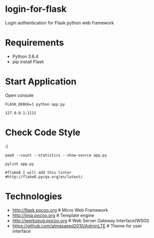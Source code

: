 # login-for-flask
Login authentication for Flask python web framework

# Requirements 
- Python 3.6.4
- pip install Flask

# Start Application
Open console
```
FLASK_DEBUG=1 python app.py

127.0.0.1:1111
```
# Check Code Style
 :)
```
pep8 --count --statistics --show-source app.py

pylint app.py

#flake8 I will add this linter
#http://flake8.pycqa.org/en/latest/
```
# Technologies
- http://flask.pocoo.org  # Micro Web Framework
- http://jinja.pocoo.org  # Template engine
- http://werkzeug.pocoo.org # Web Server Gateway Interface(WSGI)
- https://github.com/almasaeed2010/AdminLTE # Theme for user interface
